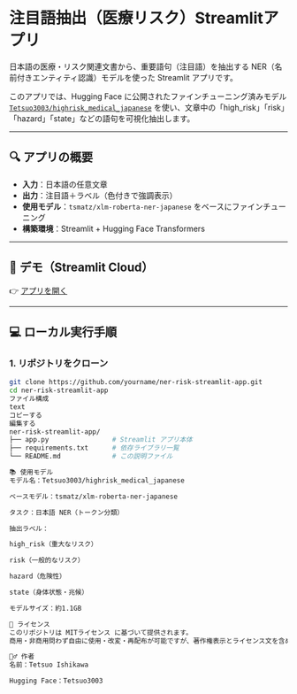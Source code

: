 # 注目語抽出（医療リスク）Streamlitアプリ

日本語の医療・リスク関連文書から、重要語句（注目語）を抽出する NER（名前付きエンティティ認識）モデルを使った Streamlit アプリです。

このアプリでは、Hugging Face に公開されたファインチューニング済みモデル [`Tetsuo3003/highrisk_medical_japanese`](https://huggingface.co/Tetsuo3003/highrisk_medical_japanese) を使い、文章中の「high_risk」「risk」「hazard」「state」などの語句を可視化抽出します。

---

## 🔍 アプリの概要

- **入力**：日本語の任意文章
- **出力**：注目語＋ラベル（色付きで強調表示）
- **使用モデル**：`tsmatz/xlm-roberta-ner-japanese` をベースにファインチューニング
- **構築環境**：Streamlit + Hugging Face Transformers

---

## 🚀 デモ（Streamlit Cloud）

👉 [アプリを開く](https://ftrobertaner002-mbqwgh9r4aahvd8zwpg66v.streamlit.app/)

---

## 💻 ローカル実行手順

### 1. リポジトリをクローン

```bash
git clone https://github.com/yourname/ner-risk-streamlit-app.git
cd ner-risk-streamlit-app
ファイル構成
text
コピーする
編集する
ner-risk-streamlit-app/
├── app.py                # Streamlit アプリ本体
├── requirements.txt      # 依存ライブラリ一覧
└── README.md             # この説明ファイル

📚 使用モデル
モデル名：Tetsuo3003/highrisk_medical_japanese

ベースモデル：tsmatz/xlm-roberta-ner-japanese

タスク：日本語 NER（トークン分類）

抽出ラベル：

high_risk（重大なリスク）

risk（一般的なリスク）

hazard（危険性）

state（身体状態・兆候）

モデルサイズ：約1.1GB

📄 ライセンス
このリポジトリは MITライセンス に基づいて提供されます。
商用・非商用問わず自由に使用・改変・再配布が可能ですが、著作権表示とライセンス文を含める必要があります。

🙋‍♂️ 作者
名前：Tetsuo Ishikawa

Hugging Face：Tetsuo3003
